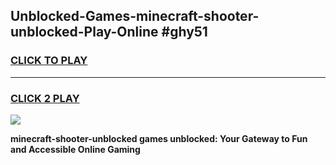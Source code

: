 
## Unblocked-Games-minecraft-shooter-unblocked-Play-Online #ghy51
<h3>
<a href="https://news.freeplayer.one?title=minecraft-shooter-unblocked&ref=3">CLICK TO PLAY</a></h3>
<hr>

<h3>
<a href="https://news.freeplayer.one?title=minecraft-shooter-unblocked&ref=3">CLICK 2 PLAY</a>
  
</h3>

<a href="https://news.freeplayer.one?title=minecraft-shooter-unblocked&ref=3"><img src="https://clearcache.store/games.png"></a>


**minecraft-shooter-unblocked games unblocked: Your Gateway to Fun and Accessible Online Gaming**
